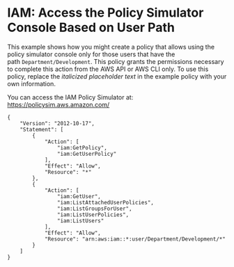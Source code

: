# IAM: Access the Policy Simulator Console Based on User Path<a name="reference_policies_examples_iam_policy-sim-path-console"></a>

This example shows how you might create a policy that allows using the policy simulator console only for those users that have the path `Department/Development`\. This policy grants the permissions necessary to complete this action from the AWS API or AWS CLI only\. To use this policy, replace the *italicized placeholder text* in the example policy with your own information\.

You can access the IAM Policy Simulator at: [https://policysim\.aws\.amazon\.com/](https://policysim.aws.amazon.com/)

```
{
    "Version": "2012-10-17",
    "Statement": [
        {
            "Action": [
                "iam:GetPolicy",
                "iam:GetUserPolicy"
            ],
            "Effect": "Allow",
            "Resource": "*"
        },
        {
            "Action": [
                "iam:GetUser",
                "iam:ListAttachedUserPolicies",
                "iam:ListGroupsForUser",
                "iam:ListUserPolicies",
                "iam:ListUsers"
            ],
            "Effect": "Allow",
            "Resource": "arn:aws:iam::*:user/Department/Development/*"
        }
    ]
}
```